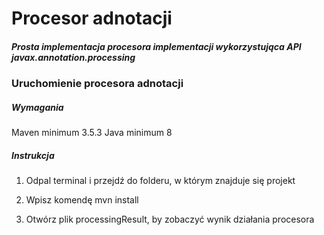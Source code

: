 # Procesor adnotacji

##### Prosta implementacja procesora implementacji wykorzystująca API javax.annotation.processing

### Uruchomienie procesora adnotacji

##### Wymagania

Maven minimum 3.5.3
Java minimum 8

##### Instrukcja

1. Odpal terminal i przejdź do folderu, w którym znajduje się projekt

2. Wpisz komendę mvn install

3. Otwórz plik processingResult, by zobaczyć wynik działania procesora
